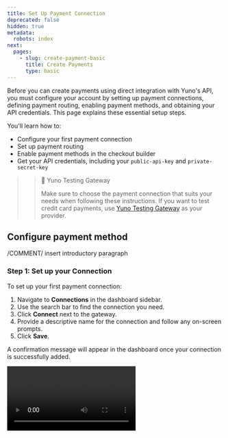 ```yaml
---
title: Set Up Payment Connection
deprecated: false
hidden: true
metadata:
  robots: index
next:
  pages:
    - slug: create-payment-basic
      title: Create Payments
      type: basic
---
```

Before you can create payments using direct integration with Yuno's API, you must configure your account by setting up payment connections, defining payment routing, enabling payment methods, and obtaining your API credentials. This page explains these essential setup steps.

You'll learn how to:

* Configure your first payment connection
* Set up payment routing
* Enable payment methods in the checkout builder
* Get your API credentials, including your `public-api-key` and `private-secret-key`

> > 📘 Yuno Testing Gateway
> >
> > Make sure to choose the payment connection that suits your needs when following these instructions. If you want to test credit card payments, use [Yuno Testing Gateway](doc:yuno-testing-gateway) as your provider.

## Configure payment method

/COMMENT/ insert introductory paragraph

### Step 1: Set up your Connection

To set up your first payment connection:

1. Navigate to **Connections** in the dashboard sidebar.
2. Use the search bar to find the connection you need.
3. Click **Connect** next to the gateway.
4. Provide a descriptive name for the connection and follow any on-screen prompts.
5. Click **Save**.

A confirmation message will appear in the dashboard once your connection is successfully added.

<Video src="https://github.com/writechoiceorg/yuno-images/raw/main/doc/set_up_you_account/connection_setup_V4_v2.mp4" />

### Step 2: Set Up Routing for Your New Connection

// COMMENT explansatiom

After adding a connection, you must assign it to a route, which determines which provider processes payments. For a basic setup, follow these steps:

1. Navigate to [Routing](https://dashboard.y.uno/routing) in the dashboard sidebar.
2. Click on the **Not published** tab to view payment methods that have available connections but no configured routes.
3. Find the desired payment method and click **Set Up**.
4. In the pop-up window:
   * Click **+ Create new route**.
   * Enter a descriptive name for the route.
   * Click **Save**.
5. Click the arrow next to the new route and select **Add step**.
6. Choose a **processor** from the list and click **Select**.
7. Click **Publish** to save all your changes.

Your new route now appears in the **Published** tab, indicating that the configured payment method will now process all transactions through this configured route.

<Video src="https://github.com/writechoiceorg/yuno-images/raw/main/doc/set_up_you_account/routing_V2.mp4" />

### Step 3: Enable the Payment Method in the Checkout Builder

After configuring your connection and routing, you need to enable the payment method to make it available in your checkout:

1. Navigate to [Checkout Builder](https://dashboard.y.uno/checkout-builder) in the dashboard sidebar.
2. Locate the configured payment method in the list of available methods.
3. Toggle the switch to enable it.
4. Click **Publish settings** to apply your changes.

<Video src="https://github.com/writechoiceorg/yuno-images/raw/main/doc/set_up_you_account/checkoutbuilder.mp4" />

### Step 4: Get Your API Credentials

To complete the setup and integrate Yuno into your application, you will need to obtain your API credentials from the Yuno dashboard. These credentials are specific to the Sandbox environment:

1. Navigate to the **Developers** section in the dashboard sidebar.
2. In the Developer Tools section, locate your API credentials:
   * **Public API Key**: Used for client-side SDK initialization.
   * **Secret API Key**: Used for server-side API calls.

<Video src="https://raw.githubusercontent.com/writechoiceorg/yuno-images/main/doc/set_up_you_account/developer_V2.mp4" />

After you complete these steps, you're ready to create payments using **direct integration**.